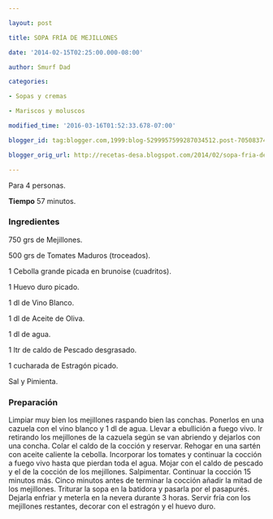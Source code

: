 ```yaml
---

layout: post

title: SOPA FRÍA DE MEJILLONES

date: '2014-02-15T02:25:00.000-08:00'

author: Smurf Dad

categories:

- Sopas y cremas

- Mariscos y moluscos

modified_time: '2016-03-16T01:52:33.678-07:00'

blogger_id: tag:blogger.com,1999:blog-5299957599287034512.post-7050837476374008319

blogger_orig_url: http://recetas-desa.blogspot.com/2014/02/sopa-fria-de-mejillones.html

---
```


Para 4 personas.

<b>Tiempo</b> 57 minutos.

<h3>Ingredientes</h3>

750 grs de Mejillones.

500 grs de Tomates Maduros (troceados).

1 Cebolla grande picada en brunoise (cuadritos).

1 Huevo duro picado.

1 dl de Vino Blanco.

1 dl de Aceite de Oliva.

1 dl de agua.

1 ltr de caldo de Pescado desgrasado.

1 cucharada de Estragón picado.

Sal y Pimienta.

<h3>Preparación</h3>

Limpiar muy bien los mejillones raspando bien las conchas. Ponerlos en una cazuela con el vino blanco y 1 dl de agua. Llevar a ebullición a fuego vivo. Ir retirando los mejillones de la cazuela según se van abriendo y dejarlos con una concha. Colar el caldo de la cocción y reservar. Rehogar en una sartén con aceite caliente la cebolla. Incorporar los tomates y continuar la cocción a fuego vivo hasta que pierdan toda el agua. Mojar con el caldo de pescado y el de la cocción de los mejillones. Salpimentar. Continuar la cocción 15 minutos más. Cinco minutos antes de terminar la cocción a&ntilde;adir la mitad de los mejillones. Triturar la sopa en la batidora y pasarla por el pasapurés. Dejarla enfriar y meterla en la nevera durante 3 horas. Servir fría con los mejillones restantes, decorar con el estragón y el huevo duro.

